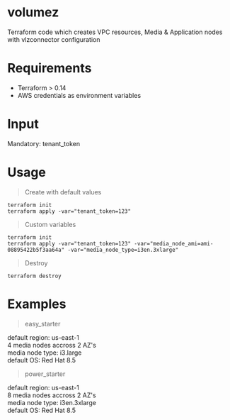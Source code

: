 # volumez

Terraform code which creates VPC resources, Media & Application nodes with vlzconnector configuration

# Requirements
* Terraform > 0.14  
* AWS credentials as environment variables 

# Input
Mandatory: tenant_token 

# Usage 
> Create with default values
```
terraform init
terraform apply -var="tenant_token=123"
```

> Custom variables
```
terraform init
terraform apply -var="tenant_token=123" -var="media_node_ami=ami-08895422b5f3aa64a" -var="media_node_type=i3en.3xlarge"
```

> Destroy
```
terraform destroy
```

# Examples
> easy_starter

default region: us-east-1  
4 media nodes accross 2 AZ's  
media node type: i3.large  
default OS: Red Hat 8.5  

> power_starter

default region: us-east-1  
8 media nodes accross 2 AZ's  
media node type: i3en.3xlarge  
default OS: Red Hat 8.5  
